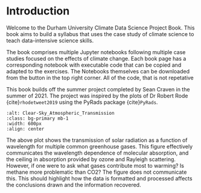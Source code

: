 # Introduction 
Welcome to the Durham University Climate Data Science Project Book. This book aims to build a syllabus that uses the case study of climate science to teach data-intensive science skills.

The book comprises multiple Jupyter notebooks following multiple case studies focused on the effects of climate change. Each book page has a corresponding notebook with executable code that can be copied and adapted to the exercises. The Notebooks themselves can be downloaded from the button in the top right corner. All of the code, that is not repetative

This book builds off the summer project completed by Sean Craven in the summer of 2021. The project was inspired by the plots of Dr Robert Rode {cite}`rhodetweet2019` using the PyRads package {cite}`PyRads`.

```{image} ./Figures/EJvAQJcXkAEm-9t.jpeg
:alt: Clear-Sky_Atmospheric_Transmission
:class: bg-primary mb-1
:width: 600px
:align: center
```
The above plot shows the transmission of solar radiation as a function of wavelength for multiple common greenhouse gases. This figure effectively communicates the wavelength dependence of molecular absorption, and the ceiling in absorption provided by ozone and Rayleigh scattering. However, if one were to ask what gases contribute most to warming? Is methane more problematic than CO2? The figure does not communicate this. This should highlight how the data is formatted and processed affects the conclusions drawn and the information recovered. 

